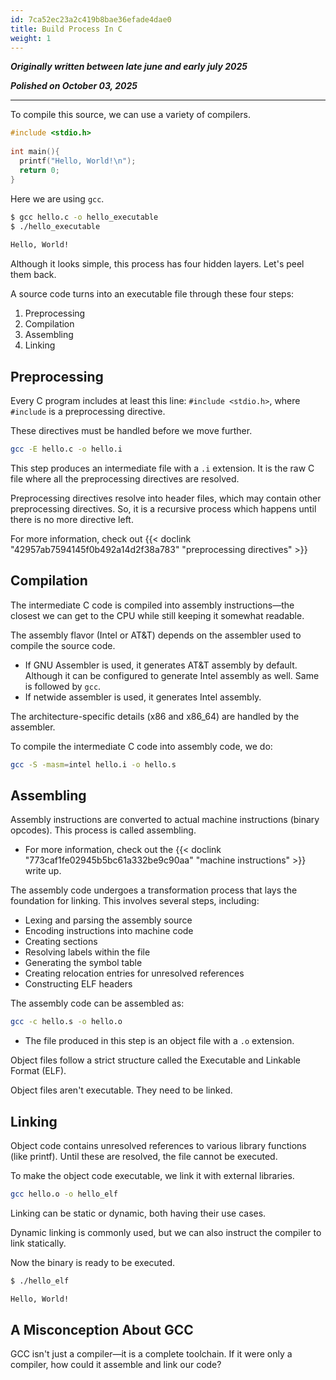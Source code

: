 ```yaml
---
id: 7ca52ec23a2c419b8bae36efade4dae0
title: Build Process In C
weight: 1
---
```


***Originally written between late june and early july 2025***

***Polished on October 03, 2025***

---

To compile this source, we can use a variety of compilers.

```c {filename="hello.c"}
#include <stdio.h>
​
int main(){
  printf("Hello, World!\n");
  return 0;
}
```

Here we are using `gcc`.

```bash
$ gcc hello.c -o hello_executable
$ ./hello_executable
​
Hello, World!
```

Although it looks simple, this process has four hidden layers. Let's peel them back.

A source code turns into an executable file through these four steps:

1. Preprocessing
2. Compilation
3. Assembling
4. Linking

## Preprocessing

Every C program includes at least this line: `#include <stdio.h>`, where `#include` is a preprocessing directive.

These directives must be handled before we move further.
```bash
gcc -E hello.c -o hello.i
```

This step produces an intermediate file with a `.i` extension. It is the raw C file where all the preprocessing directives are resolved.

Preprocessing directives resolve into header files, which may contain other preprocessing directives. So, it is a recursive process which happens until there is no more directive left. 

For more information, check out {{< doclink "42957ab7594145f0b492a14d2f38a783" "preprocessing directives" >}}

## Compilation

The intermediate C code is compiled into assembly instructions—the closest we can get to the CPU while still keeping it somewhat readable.

The assembly flavor (Intel or AT&T) depends on the assembler used to compile the source code.

* If GNU Assembler is used, it generates AT&T assembly by default. Although it can be configured to generate Intel assembly as well. Same is followed by `gcc`.
* If netwide assembler is used, it generates Intel assembly.

The architecture-specific details (x86 and x86_64) are handled by the assembler.

To compile the intermediate C code into assembly code, we do:

```bash
gcc -S -masm=intel hello.i -o hello.s
```

## Assembling

Assembly instructions are converted to actual machine instructions (binary opcodes). This process is called assembling.
  - For more information, check out the {{< doclink "773caf1fe02945b5bc61a332be9c90aa" "machine instructions" >}} write up.

The assembly code undergoes a transformation process that lays the foundation for linking. This involves several steps, including:

* Lexing and parsing the assembly source
* Encoding instructions into machine code
* Creating sections
* Resolving labels within the file
* Generating the symbol table
* Creating relocation entries for unresolved references
* Constructing ELF headers

The assembly code can be assembled as:

```bash
gcc -c hello.s -o hello.o
```
  - The file produced in this step is an object file with a `.o` extension.

Object files follow a strict structure called the Executable and Linkable Format (ELF).

Object files aren't executable. They need to be linked.

## Linking

Object code contains unresolved references to various library functions (like printf). Until these are resolved, the file cannot be executed.

To make the object code executable, we link it with external libraries.
```bash
gcc hello.o -o hello_elf
```

Linking can be static or dynamic, both having their use cases.

Dynamic linking is commonly used, but we can also instruct the compiler to link statically.

Now the binary is ready to be executed.

```bash
$ ./hello_elf

Hello, World!
```

## A Misconception About GCC

GCC isn't just a compiler—it is a complete toolchain. If it were only a compiler, how could it assemble and link our code?